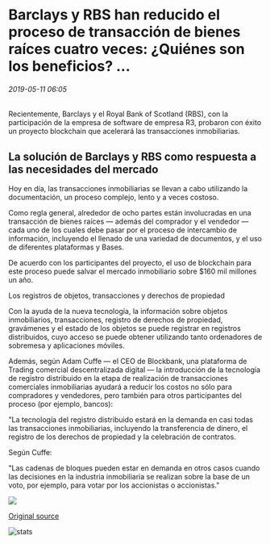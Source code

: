 # Barclays y RBS han reducido el proceso de transacción de bienes raíces cuatro veces: ¿Quiénes son los beneficios? ...

###### 2019-05-11 06:05

Recientemente, Barclays y el Royal Bank of Scotland (RBS), con la participación de la empresa de software de empresa R3, probaron con éxito un proyecto blockchain que acelerará las transacciones inmobiliarias.

## La solución de Barclays y RBS como respuesta a las necesidades del mercado

Hoy en día, las transacciones inmobiliarias se llevan a cabo utilizando la documentación, un proceso complejo, lento y a veces costoso.

Como regla general, alrededor de ocho partes están involucradas en una transacción de bienes raíces — además del comprador y el vendedor — cada uno de los cuales debe pasar por el proceso de intercambio de información, incluyendo el llenado de una variedad de documentos, y el uso de diferentes plataformas y Bases.

De acuerdo con los participantes del proyecto, el uso de blockchain para este proceso puede salvar el mercado inmobiliario sobre $160 mil millones un año.

Los registros de objetos, transacciones y derechos de propiedad

Con la ayuda de la nueva tecnología, la información sobre objetos inmobiliarios, transacciones, registro de derechos de propiedad, gravámenes y el estado de los objetos se puede registrar en registros distribuidos, cuyo acceso se puede obtener utilizando tanto ordenadores de sobremesa y aplicaciones móviles.

Además, según Adam Cuffe — el CEO de Blockbank, una plataforma de Trading comercial descentralizada digital — la introducción de la tecnología de registro distribuido en la etapa de realización de transacciones comerciales inmobiliarias ayudará a reducir los costos no sólo para compradores y vendedores, pero también para otros participantes del proceso (por ejemplo, bancos):

"La tecnología del registro distribuido estará en la demanda en casi todas las transacciones inmobiliarias, incluyendo la transferencia de dinero, el registro de los derechos de propiedad y la celebración de contratos.

Según Cuffe:

"Las cadenas de bloques pueden estar en demanda en otros casos cuando las decisiones en la industria inmobiliaria se realizan sobre la base de un voto, por ejemplo, para votar por los accionistas o accionistas."

![](https://s3.cointelegraph.com/storage/uploads/view/f6257bff8b710c6c9ec0ba20fa36ad1c.png)

[Original source](https://cointelegraph.com/news/barclays-and-rbs-have-reduced-the-real-estate-transaction-process-four-times-who-benefits)

![stats](https://c.statcounter.com/11760860/0/a89fa40b/1/ "stats")